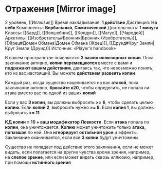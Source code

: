 # Отражения [Mirror image]
2 уровень, [[Иллюзия]]
Время накладывания: **1 действие**
Дистанция: **На себя**
Компоненты: **Вербальный**, **Соматический**
Длительность: **1 минута**
Классы: [[Бард]], [[Волшебник]], [[Колдун]], [[Магус]], [[Чародей]]
Архетипы: [[Изобретатель#Бронник|Бронник (Изобретатель)]], [[Жрец#Домен Обмана|Домен Обмана (Жрец)]], [[Друид#Круг Земли|Круг Земли (Друид)]]
Источник: «Player's handbook»

В вашем пространстве появляются **3 ваших иллюзорных копии**. Пока заклинание активно, **копии перемещаются** вместе с вами и **подражают вашим действиям**, двигаясь так, что невозможно понять, кто из вас настоящий. Вы можете **действием развеять копии**

Каждый раз, когда существо нацеливается на вас **атакой**, пока заклинание активно, **бросайте к20**, чтобы определить, не попала ли атака вместо вас по одной из ваших **копий**

Если у вас **3 копии**, вы должны выбросить **>= 6**, чтобы сделать целью **копию**. Если **копий 2**, выбросить нужно **>= 8**. Если **копия 1**, вы должны выбросить **>= 11**

**КД копии = 10 + ваш модификатор Ловкости**. Если **атака** попала по **копии**, она уничтожается. **Копию** может уничтожить только **атака, попавшая** по ней. Она **игнорирует остальной урон** и эффекты. Заклинание оканчивается, если все **3 копии** будут уничтожены

Существо не попадает под действие этого заклинания, если не может видеть, если полагается на другие чувства кроме зрения, например, на **слепое зрение**, или если может видеть сквозь иллюзию, например, при помощи **истинного зрения**